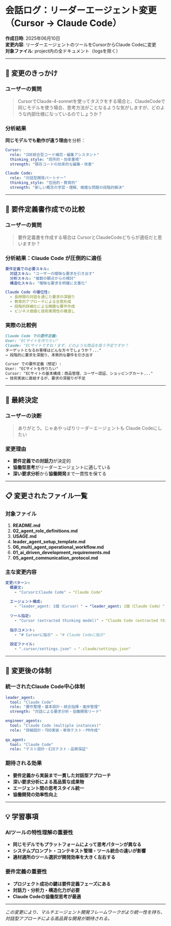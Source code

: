 # 会話ログ：リーダーエージェント変更（Cursor → Claude Code）

**作成日時**: 2025年06月10日  
**変更内容**: リーダーエージェントのツールをCursorからClaude Codeに変更  
**対象ファイル**: project内の全ドキュメント（logsを除く）

---

## 🤔 変更のきっかけ

### **ユーザーの質問**
> CursorでClaude-4-sonnetを使ってタスクをする場合と、ClaudeCodeで同じモデルを使う場合、思考方法がことなるような気がしますが、どのような内部仕様になっているのでしょうか？

### **分析結果**
**同じモデルでも動作が違う理由**を分析：

```yaml
Cursor:
  role: "IDE統合型コード補完・編集アシスタント"
  thinking_style: "局所的・効率重視"
  strength: "既存コードの効率的な編集・改善"

Claude Code:
  role: "対話型開発パートナー"
  thinking_style: "包括的・教育的"
  strength: "新しい概念の学習・理解、複雑な問題の段階的解決"
```

---

## 🎯 要件定義書作成での比較

### **ユーザーの質問**
> 要件定義書を作成する場合は CursorとClaudeCodeどちらが適任だと思いますか？

### **分析結果：Claude Code が圧倒的に適任**

```yaml
要件定義での必要スキル:
  対話スキル: "ユーザーの曖昧な要求を引き出す"
  分析スキル: "複数の観点からの検討"
  構造化スキル: "曖昧な要求を明確に文書化"

Claude Code の優位性:
  - 長時間の対話を通じた要求の深掘り
  - 教育的アプローチによる合意形成
  - 段階的詳細化による精緻な要件作成
  - ビジネス価値と技術実現性の橋渡し
```

### **実際の比較例**
```markdown
Claude Code での要件定義:
User: "ECサイトを作りたい"
Claude: "ECサイトですね！まず、どのような商品を扱う予定ですか？
ターゲットとなるお客様はどんな方々でしょうか？..."
→ 段階的に要求を深掘り、本質的な要件を引き出す

Cursor での要件定義（想定）:
User: "ECサイトを作りたい"
Cursor: "ECサイトの基本構成：商品管理、ユーザー認証、ショッピングカート..."
→ 技術実装に直結するが、要求の深掘りが不足
```

---

## 🔄 最終決定

### **ユーザーの決断**
> ありがとう。じゃあやっぱりリーダーエージェントも Claude Codeにしたい

### **変更理由**
- **要件定義での対話力**が決定的
- **協働型思考**がリーダーエージェントに適している
- **深い要求分析**から**協働開発**まで一貫性を保てる

---

## 📋 変更されたファイル一覧

### **対象ファイル**
1. **README.md**
2. **02_agent_role_definitions.md**
3. **USAGE.md**
4. **leader_agent_setup_template.md**
5. **06_multi_agent_operational_workflow.md**
6. **01_ai_driven_development_requirements.md**
7. **05_agent_communication_protocol.md**

### **主な変更内容**
```yaml
変更パターン:
  概要文:
    - "CursorとClaude Code" → "Claude Code"
  
  エージェント構成:
    - "leader_agent: 1個（Cursor）" → "leader_agent: 1個（Claude Code）"
  
  ツール指定:
    - "Cursor (extracted thinking model)" → "Claude Code (extracted thinking model)"
  
  指示コメント:
    - "# Cursorに指示" → "# Claude Codeに指示"
  
  設定ファイル:
    - ".cursor/settings.json" → ".claude/settings.json"
```

---

## 🌟 変更後の体制

### **統一されたClaude Code中心体制**
```yaml
leader_agent:
  tool: "Claude Code"
  role: "要件整理・基本設計・統合指揮・進捗管理"
  strength: "対話による要求分析・協働開発リード"

engineer_agents:
  tool: "Claude Code (multiple instances)"
  role: "詳細設計・TDD実装・単体テスト・PR作成"
  
qa_agent:
  tool: "Claude Code"
  role: "テスト設計・E2Eテスト・品質保証"
```

### **期待される効果**
- **要件定義から実装まで一貫した対話型アプローチ**
- **深い要求分析による高品質な成果物**
- **エージェント間の思考スタイル統一**
- **協働開発の効率性向上**

---

## 💡 学習事項

### **AIツールの特性理解の重要性**
- **同じモデルでもプラットフォームによって思考パターンが異なる**
- **システムプロンプト・コンテキスト管理・ツール統合の違いが影響**
- **適材適所のツール選択が開発効率を大きく左右する**

### **要件定義の重要性**
- **プロジェクト成功の鍵は要件定義フェーズにある**
- **対話力・分析力・構造化力が必要**
- **Claude Codeの協働型思考が最適**

---

*この変更により、マルチエージェント開発フレームワークがより統一性を持ち、対話型アプローチによる高品質な開発が期待される。* 